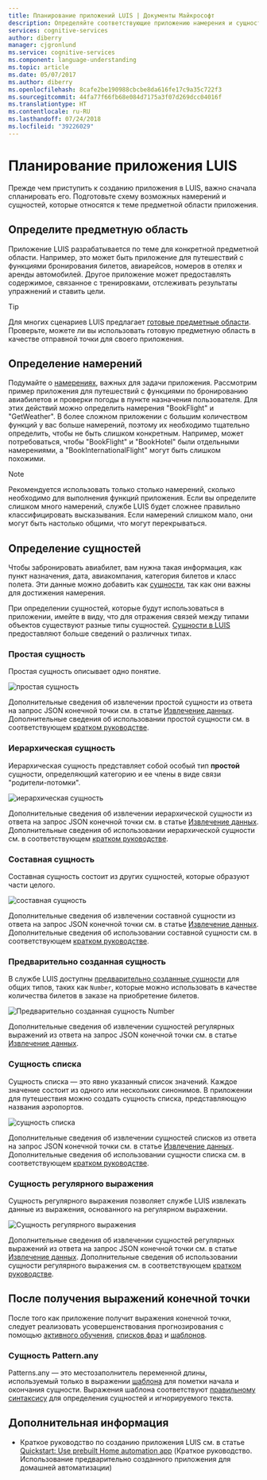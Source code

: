 ```yaml
---
title: Планирование приложений LUIS | Документы Майкрософт
description: Определяйте соответствующие приложению намерения и сущности, а затем создавайте планы приложений в службе Language Understanding Intelligent Services (LUIS).
services: cognitive-services
author: diberry
manager: cjgronlund
ms.service: cognitive-services
ms.component: language-understanding
ms.topic: article
ms.date: 05/07/2017
ms.author: diberry
ms.openlocfilehash: 8cafe2be190988cbcbe8da616fe17c9a35c722f3
ms.sourcegitcommit: 44fa77f66fb68e084d7175a3f07d269dcc04016f
ms.translationtype: HT
ms.contentlocale: ru-RU
ms.lasthandoff: 07/24/2018
ms.locfileid: "39226029"
---
```

# <a name="plan-your-luis-app"></a>Планирование приложения LUIS

Прежде чем приступить к созданию приложения в LUIS, важно сначала спланировать его. Подготовьте схему возможных намерений и сущностей, которые относятся к теме предметной области приложения.  

## <a name="identify-your-domain"></a>Определите предметную область
Приложение LUIS разрабатывается по теме для конкретной предметной области.  Например, это может быть приложение для путешествий с функциями бронирования билетов, авиарейсов, номеров в отелях и аренды автомобилей. Другое приложение может предоставлять содержимое, связанное с тренировками, отслеживать результаты упражнений и ставить цели. 

> [!TIP]
> Для многих сценариев LUIS предлагает [готовые предметные области](luis-how-to-use-prebuilt-domains.md).
> Проверьте, можете ли вы использовать готовую предметную область в качестве отправной точки для своего приложения.

## <a name="identify-your-intents"></a>Определение намерений
Подумайте о [намерениях](luis-concept-intent.md), важных для задачи приложения. Рассмотрим пример приложения для путешествий с функциями по бронированию авиабилетов и проверки погоды в пункте назначения пользователя. Для этих действий можно определить намерения "BookFlight" и "GetWeather". В более сложном приложении с большим количеством функций у вас больше намерений, поэтому их необходимо тщательно определить, чтобы не быть слишком конкретным. Например, может потребоваться, чтобы "BookFlight" и "BookHotel" были отдельными намерениями, а "BookInternationalFlight" могут быть слишком похожими.

> [!NOTE]
> Рекомендуется использовать только столько намерений, сколько необходимо для выполнения функций приложения. Если вы определите слишком много намерений, службе LUIS будет сложнее правильно классифицировать высказывания. Если намерений слишком мало, они могут быть настолько общими, что могут перекрываться.


## <a name="identify-your-entities"></a>Определение сущностей
Чтобы забронировать авиабилет, вам нужна такая информация, как пункт назначения, дата, авиакомпания, категория билетов и класс полета. Эти данные можно добавить как [сущности](luis-concept-entity-types.md), так как они важны для достижения намерения. 

При определении сущностей, которые будут использоваться в приложении, имейте в виду, что для отражения связей между типами объектов существуют разные типы сущностей. [Сущности в LUIS](luis-concept-entity-types.md) предоставляют больше сведений о различных типах.

### <a name="simple-entity"></a>Простая сущность
Простая сущность описывает одно понятие.

![простая сущность](./media/luis-plan-your-app/simple-entity.png)

Дополнительные сведения об извлечении простой сущности из ответа на запрос JSON конечной точки см. в статье [Извлечение данных](luis-concept-data-extraction.md#simple-entity-data). Дополнительные сведения об использовании простой сущности см. в соответствующем [кратком руководстве](luis-quickstart-primary-and-secondary-data.md).

### <a name="hierarchical-entity"></a>Иерархическая сущность
Иерархическая сущность представляет собой особый тип **простой** сущности, определяющий категорию и ее члены в виде связи "родители-потомки".

![иерархическая сущность](./media/luis-plan-your-app/hierarchical-entity.png)

Дополнительные сведения об извлечении иерархической сущности из ответа на запрос JSON конечной точки см. в статье [Извлечение данных](luis-concept-data-extraction.md#hierarchical-entity-data). Дополнительные сведения об использовании иерархической сущности см. в соответствующем [кратком руководстве](luis-quickstart-intent-and-hier-entity.md).

### <a name="composite-entity"></a>Составная сущность
Составная сущность состоит из других сущностей, которые образуют части целого. 

![составная сущность](./media/luis-plan-your-app/composite-entity.png)

Дополнительные сведения об извлечении составной сущности из ответа на запрос JSON конечной точки см. в статье [Извлечение данных](luis-concept-data-extraction.md#composite-entity-data). Дополнительные сведения об использовании составной сущности см. в соответствующем [кратком руководстве](luis-tutorial-composite-entity.md).

### <a name="prebuilt-entity"></a>Предварительно созданная сущность
В службе LUIS доступны [предварительно созданные сущности](luis-prebuilt-entities.md) для общих типов, таких как `Number`, которые можно использовать в качестве количества билетов в заказе на приобретение билетов.

![Предварительно созданная сущность Number](./media/luis-plan-your-app/number-entity.png)

Дополнительные сведения об извлечении сущностей регулярных выражений из ответа на запрос JSON конечной точки см. в статье [Извлечение данных](luis-concept-data-extraction.md#prebuilt-entity-data). 

### <a name="list-entity"></a>Сущность списка 
Сущность списка — это явно указанный список значений. Каждое значение состоит из одного или нескольких синонимов. В приложении для путешествия можно создать сущность списка, представляющую названия аэропортов.

![сущность списка](./media/luis-plan-your-app/list-entity.png)

Дополнительные сведения об извлечении сущностей списков из ответа на запрос JSON конечной точки см. в статье [Извлечение данных](luis-concept-data-extraction.md#list-entity-data). Дополнительные сведения об использовании сущности списка см. в соответствующем [кратком руководстве](luis-quickstart-intent-and-list-entity.md).

### <a name="regular-expression-entity"></a>Сущность регулярного выражения
Сущность регулярного выражения позволяет службе LUIS извлекать данные из выражения, основанного на регулярном выражении.

![Сущность регулярного выражения](./media/luis-plan-your-app/regex-entity.png)

Дополнительные сведения об извлечении сущностей регулярных выражений из ответа на запрос JSON конечной точки см. в статье [Извлечение данных](luis-concept-data-extraction.md#regular-expression-entity-data). Дополнительные сведения об использовании сущности регулярного выражения см. в соответствующем [кратком руководстве](luis-quickstart-intents-regex-entity.md).

## <a name="after-getting-endpoint-utterances"></a>После получения выражений конечной точки
После того как приложение получит выражения конечной точки, следует реализовать усовершенствования прогнозирования с помощью [активного обучения](luis-how-to-review-endoint-utt.md), [списков фраз](luis-concept-feature.md) и [шаблонов](luis-concept-patterns.md). 

### <a name="patternany-entity"></a>Сущность Pattern.any
Patterns.any — это местозаполнитель переменной длины, используемый только в выражении [шаблона](luis-concept-patterns.md) для пометки начала и окончания сущности. Выражения шаблона соответствуют [правильному синтаксису](luis-concept-patterns.md#pattern-syntax) для определения сущностей и игнорируемого текста.


## <a name="next-steps"></a>Дополнительная информация
* Краткое руководство по созданию приложения LUIS см. в статье [Quickstart: Use prebuilt Home automation app](luis-get-started-create-app.md) (Краткое руководство. Использование предварительно созданного приложения для домашней автоматизации)